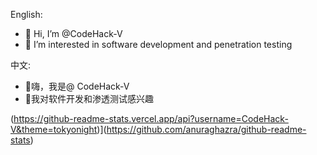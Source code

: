 English:
- 👋 Hi, I’m @CodeHack-V
- 👀 I’m interested in software development and penetration testing

中文:
- 👋嗨，我是@ CodeHack-V
- 👀我对软件开发和渗透测试感兴趣

(https://github-readme-stats.vercel.app/api?username=CodeHack-V&theme=tokyonight)](https://github.com/anuraghazra/github-readme-stats)
